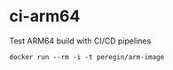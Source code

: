 # ci-arm64
Test ARM64 build with CI/CD pipelines

```shell
docker run --rm -i -t peregin/arm-image
```
